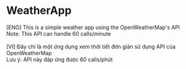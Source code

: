 # WeatherApp
[ENG] This is a simple weather app using the OpenWeatherMap's API
<br>
Note: This API can handle 60 calls/minute
<br>
<br>
[VI] Đây chỉ là một ứng dụng xem thời tiết đơn giản sử dụng API của OpenWeatherMap
<br>
Lưu ý: API này đáp ứng được 60 calls/phút
